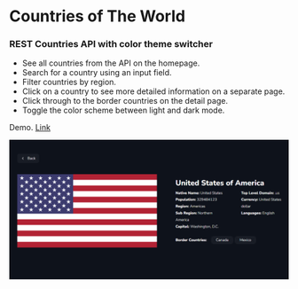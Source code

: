 # Countries of The World

### REST Countries API with color theme switcher

- See all countries from the API on the homepage.
- Search for a country using an input field.
- Filter countries by region.
- Click on a country to see more detailed information on a separate page.
- Click through to the border countries on the detail page.
- Toggle the color scheme between light and dark mode.

Demo. [Link](https://rest-countries-api-edjalilov.vercel.app/)

![preview img](/preview.png)



